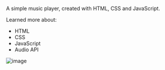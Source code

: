A simple music player, created with HTML, CSS and JavaScript.

Learned more about:
- HTML
- CSS
- JavaScript
- Audio API

![image](https://user-images.githubusercontent.com/73365022/225565764-2f0dd9ec-e99b-455b-b79a-44d4389bb6e1.png)
